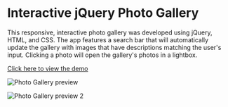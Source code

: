 # Interactive jQuery Photo Gallery

This responsive, interactive photo gallery was developed using jQuery, HTML, and CSS. The app features a search bar that will automatically update the gallery with images that have descriptions matching the user's input. Clicking a photo will open the gallery's photos in a lightbox.

[Click here to view the demo](http://christinlepson.github.io/Interactive-jQuery-Photo-Gallery/)

![Photo Gallery preview](https://raw.githubusercontent.com/christinlepson/Web-App-Dashboard/master/img/github-preview.jpg)

![Photo Gallery preview 2](https://raw.githubusercontent.com/christinlepson/Web-App-Dashboard/master/img/github-preview2.jpg)
